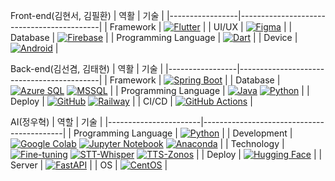 

Front-end(김현서, 김필환)
| 역활            | 기술                                      |
|-----------------|-------------------------------------------|
| Framework       | [![Flutter](https://img.shields.io/badge/Flutter-02569B?style=flat-square&logo=flutter&logoColor=white)](https://flutter.dev) |
| UI/UX           | [![Figma](https://img.shields.io/badge/Figma-F24E1E?style=flat-square&logo=figma&logoColor=white)](https://www.figma.com) |
| Database        | [![Firebase](https://img.shields.io/badge/Firebase-FFCA28?style=flat-square&logo=firebase&logoColor=black)](https://firebase.google.com) |
| Programming Language | [![Dart](https://img.shields.io/badge/Dart-0175C2?style=flat-square&logo=dart&logoColor=white)](https://dart.dev) |
| Device          | [![Android](https://img.shields.io/badge/Android-3DDC84?style=flat-square&logo=android&logoColor=white)](https://www.android.com) |


Back-end(김선겸, 김태현)
| 역활            | 기술                                      |
|-----------------|-------------------------------------------|
| Framework       | [![Spring Boot](https://img.shields.io/badge/Spring_Boot-6DB33F?style=flat-square&logo=springboot&logoColor=white)](https://spring.io/projects/spring-boot) |
| Database        | [![Azure SQL](https://img.shields.io/badge/Azure_SQL-0078D4?style=flat-square&logo=microsoftazure&logoColor=white)](https://azure.microsoft.com/en-us/products/azure-sql) [![MSSQL](https://img.shields.io/badge/MSSQL-0078D4?style=flat-square&logo=microsoftsqlserver&logoColor=white)](https://www.microsoft.com/en-us/sql-server) |
| Programming Language | [![Java](https://img.shields.io/badge/Java-ED8B00?style=flat-square&logo=java&logoColor=white)](https://www.java.com) [![Python](https://img.shields.io/badge/Python-3776AB?style=flat-square&logo=python&logoColor=white)](https://www.python.org) |
| Deploy          | [![GitHub](https://img.shields.io/badge/GitHub-181717?style=flat-square&logo=github&logoColor=white)](https://github.com) [![Railway](https://img.shields.io/badge/Railway-0B0D0E?style=flat-square&logo=railway&logoColor=white)](https://railway.app) |
| CI/CD           | [![GitHub Actions](https://img.shields.io/badge/GitHub_Actions-2088FF?style=flat-square&logo=githubactions&logoColor=white)](https://github.com/features/actions) |


AI(정우혁)
| 역할                  | 기술                                     |
|-----------------------|-------------------------------------------|
| Programming Language  | [![Python](https://img.shields.io/badge/Python-3776AB?style=flat-square&logo=python&logoColor=white)](https://www.python.org) |
| Development           | [![Google Colab](https://img.shields.io/badge/Google_Colab-F9AB00?style=flat-square&logo=googlecolab&logoColor=white)](https://colab.research.google.com) [![Jupyter Notebook](https://img.shields.io/badge/Jupyter_Notebook-F37626?style=flat-square&logo=jupyter&logoColor=white)](https://jupyter.org) [![Anaconda](https://img.shields.io/badge/Anaconda-44A833?style=flat-square&logo=anaconda&logoColor=white)](https://www.anaconda.com) |
| Technology            | [![Fine-tuning](https://img.shields.io/badge/Fine_tuning-000000?style=flat-square)](https://en.wikipedia.org/wiki/Fine-tuning) [![STT-Whisper](https://img.shields.io/badge/STT_Whisper-000000?style=flat-square)](https://github.com/openai/whisper) [![TTS-Zonos](https://img.shields.io/badge/TTS_Zonos-000000?style=flat-square)](https://github.com/Zyphra/Zonos) |
| Deploy                | [![Hugging Face](https://img.shields.io/badge/Hugging_Face-FFCA28?style=flat-square&logo=huggingface&logoColor=white)](https://huggingface.co) |
| Server                | [![FastAPI](https://img.shields.io/badge/FastAPI-009688?style=flat-square&logo=fastapi&logoColor=white)](https://fastapi.tiangolo.com) |
| OS                    | [![CentOS](https://img.shields.io/badge/CentOS-932279?style=flat-square&logo=centos&logoColor=white)](https://www.centos.org) |
